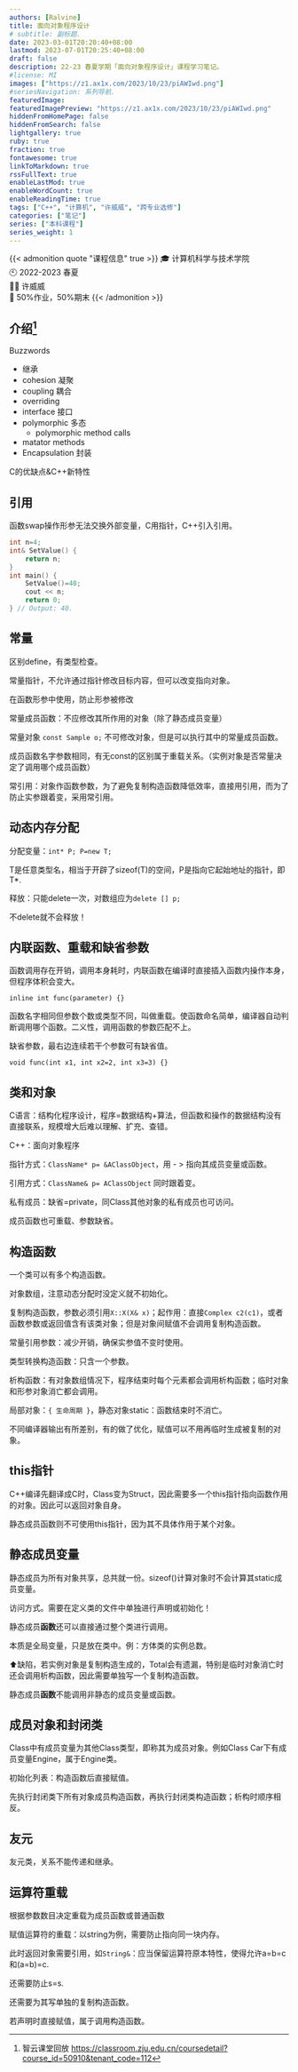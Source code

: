 ```yaml
---
authors: [Ralvine]
title: 面向对象程序设计
# subtitle: 副标题.
date: 2023-03-01T20:20:40+08:00
lastmod: 2023-07-01T20:25:40+08:00
draft: false
description: 22-23 春夏学期「面向对象程序设计」课程学习笔记。
#license: MI
images: ["https://z1.ax1x.com/2023/10/23/piAWIwd.png"]
#seriesNavigation: 系列导航.
featuredImage: 
featuredImagePreview: "https://z1.ax1x.com/2023/10/23/piAWIwd.png"
hiddenFromHomePage: false
hiddenFromSearch: false
lightgallery: true
ruby: true
fraction: true
fontawesome: true
linkToMarkdown: true
rssFullText: true
enableLastMod: true
enableWordCount: true
enableReadingTime: true
tags: ["C++", "计算机", "许威威", "跨专业选修"]
categories: ["笔记"]
series: ["本科课程"]
series_weight: 1
---
```


<!--more-->

{{< admonition quote "课程信息" true >}}
🎓 计算机科学与技术学院<br>
🕙 2022-2023 春夏<br>
🧑‍🏫 许威威<br>
📝 50%作业，50%期末
{{< /admonition >}}

## 介绍[^1]

Buzzwords
- 继承
- cohesion 凝聚
- coupling 耦合
- overriding
- interface 接口
- polymorphic 多态
    - polymorphic method calls
- matator methods
- Encapsulation 封装

C的优缺点&C++新特性

## 引用

函数swap操作形参无法交换外部变量，C用指针，C++引入引用。

```c++
int n=4;
int& SetValue() {
    return n;
}
int main() {
    SetValue()=40;
    cout << n;
    return 0;
} // Output: 40.
```

## 常量

区别define，有类型检查。

常量指针，不允许通过指针修改目标内容，但可以改变指向对象。

在函数形参中使用，防止形参被修改

常量成员函数：不应修改其所作用的对象（除了静态成员变量）

常量对象 `const Sample o;` 不可修改对象，但是可以执行其中的常量成员函数。

成员函数名字参数相同，有无const的区别属于重载关系。（实例对象是否常量决定了调用哪个成员函数）

常引用：对象作函数参数，为了避免复制构造函数降低效率，直接用引用，而为了防止实参跟着变，采用常引用。

## 动态内存分配

分配变量：`int* P; P=new T;`

T是任意类型名，相当于开辟了sizeof(T)的空间，P是指向它起始地址的指针，即T*.

释放：只能delete一次，对数组应为`delete [] p;`

不delete就不会释放！

## 内联函数、重载和缺省参数

函数调用存在开销，调用本身耗时，内联函数在编译时直接插入函数内操作本身，但程序体积会变大。

`inline int func(parameter) {}`

函数名字相同但参数个数或类型不同，叫做重载。使函数命名简单，编译器自动判断调用哪个函数。二义性，调用函数的参数匹配不上。

缺省参数，最右边连续若干个参数可有缺省值。

`void func(int x1, int x2=2, int x3=3) {}`

## 类和对象

C语言：结构化程序设计，程序=数据结构+算法，但函数和操作的数据结构没有直接联系，规模增大后难以理解、扩充、查错。

C++：面向对象程序

指针方式：`ClassName* p= &AClassObject`，用 - > 指向其成员变量或函数。

引用方式：`ClassName& p= AClassObject` 同时跟着变。

私有成员：缺省=private，同Class其他对象的私有成员也可访问。

成员函数也可重载、参数缺省。

## 构造函数

一个类可以有多个构造函数。

对象数组，注意动态分配时没定义就不初始化。

复制构造函数，参数必须引用`X::X(X& x)`；起作用：直接`Complex c2(c1)`，或者函数参数或返回值含有该类对象；但是对象间赋值不会调用复制构造函数。

常量引用参数：减少开销，确保实参值不变时使用。

类型转换构造函数：只含一个参数。

析构函数：有对象数组情况下，程序结束时每个元素都会调用析构函数；临时对象和形参对象消亡都会调用。

局部对象：`{ 生命周期 }`，静态对象static：函数结束时不消亡。

不同编译器输出有所差别，有的做了优化，赋值可以不用再临时生成被复制的对象。

## this指针

C++编译先翻译成C时，Class变为Struct，因此需要多一个this指针指向函数作用的对象。因此可以返回对象自身。

静态成员函数则不可使用this指针，因为其不具体作用于某个对象。

## 静态成员变量

静态成员为所有对象共享，总共就一份。sizeof()计算对象时不会计算其static成员变量。

访问方式。需要在定义类的文件中单独进行声明或初始化！

静态成员**函数**还可以直接通过整个类进行调用。

本质是全局变量，只是放在类中。例：方体类的实例总数。

⬆️缺陷，若实例对象是复制构造生成的，Total会有遗漏，特别是临时对象消亡时还会调用析构函数，因此需要单独写一个复制构造函数。

静态成员**函数**不能调用非静态的成员变量或函数。

## 成员对象和封闭类

Class中有成员变量为其他Class类型，即称其为成员对象。例如Class Car下有成员变量Engine，属于Engine类。

初始化列表：构造函数后直接赋值。

先执行封闭类下所有对象成员构造函数，再执行封闭类构造函数；析构时顺序相反。

## 友元

友元类，关系不能传递和继承。

## 运算符重载

根据参数数目决定重载为成员函数或普通函数

赋值运算符的重载：以string为例，需要防止指向同一块内存。

此时返回对象需要引用，如`String&`：应当保留运算符原本特性，使得允许a=b=c和(a=b)=c.

还需要防止s=s.

还需要为其写单独的复制构造函数。

若声明时直接赋值，属于调用构造函数。

[^1]: 智云课堂回放 https://classroom.zju.edu.cn/coursedetail?course_id=50910&tenant_code=112
[^2]: 面向对象MOOC https://www.bilibili.com/video/BV1ob411q7vb/
[^3]: 笔记 @Ryan
